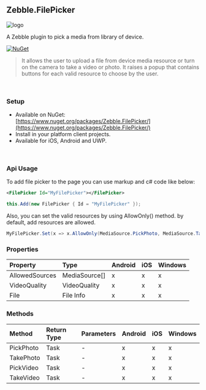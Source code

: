 [logo]: https://raw.githubusercontent.com/Geeksltd/Zebble.FilePicker/master/Shared/NuGet/Icon.png "Zebble.FilePicker"


## Zebble.FilePicker

![logo]

A Zebble plugin to pick a media from library of device.


[![NuGet](https://img.shields.io/nuget/v/Zebble.FilePicker.svg?label=NuGet)](https://www.nuget.org/packages/Zebble.FilePicker/)

> It allows the user to upload a file from device media resource or turn on the camera to take a video or photo. It raises a popup that contains buttons for each valid resource to choose by the user.

<br>


### Setup
* Available on NuGet: [https://www.nuget.org/packages/Zebble.FilePicker/](https://www.nuget.org/packages/Zebble.FilePicker/)
* Install in your platform client projects.
* Available for iOS, Android and UWP.
<br>


### Api Usage

To add file picker to the page you can use markup and c# code like below:
```xml
<FilePicker Id="MyFilePicker"></FilePicker>
```
```csharp
this.Add(new FilePicker { Id = "MyFilePicker" });
```
Also, you can set the valid resources by using AllowOnly() method. by default, add resources are allowed.
```csharp
MyFilePicker.Set(x => x.AllowOnly(MediaSource.PickPhoto, MediaSource.TakePhoto));
```

### Properties
| Property     | Type         | Android | iOS | Windows |
| :----------- | :----------- | :------ | :-- | :------ |
| AllowedSources           | MediaSource[]          | x       | x   | x       |
| VideoQuality   | VideoQuality  | x | x | x |
| File    | File Info | x | x | x |


### Methods
| Method       | Return Type  | Parameters                          | Android | iOS | Windows |
| :----------- | :----------- | :-----------                        | :------ | :-- | :------ |
| PickPhoto         | Task| -| x       | x   | x       |
| TakePhoto         | Task| -| x       | x   | x       |
| PickVideo         | Task| -| x       | x   | x       |
| TakeVideo         | Task| -| x       | x   | x       |